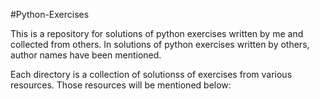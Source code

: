 #Python-Exercises

This is a repository for solutions of python exercises written by me and collected from others. In solutions of python exercises written by others, author names have been mentioned.

Each directory is a collection of solutionss of exercises from various resources. Those resources will be mentioned below: 
